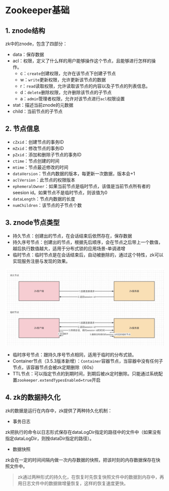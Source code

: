 # Zookeeper基础

## 1. znode结构

zk中的znode，包含了四部分：

- data：保存数据
- acl：权限，定义了什么样的用户能够操作这个节点，且能够进行怎样的操作。
  - c：`create`创建权限，允许在该节点下创建子节点
  - w：`write`更新权限，允许更新该节点的数据
  - r：`read`读取权限，允许读取该节点的内容以及子节点的列表信息。
  - d：`delete`删除权限，允许删除该节点的子节点
  - a：`admin`管理者权限，允许对该节点进行`acl`权限设置
- stat：描述当前znode的元数据
- child：当前节点的子节点

## 2. 节点信息

- `cZxid`：创建节点的事务ID
- `mZxid`：修改节点的事务ID
- `pZxid`：添加和删除子节点的事务ID
- `ctime`：节点创建的时间
- `mtime`：节点最近修改的时间
- `dataVersion`：节点内数据的版本，每更新一次数据，版本会+1
- `aclVersion`：此节点的权限版本
- `ephemeralOwner`：如果当前节点是临时节点，该值是当前节点所有者的seesion id。如果节点不是临时节点，则该值为0
- `dataLength`：节点内数据的长度
- `numChildren`：该节点的子节点个数

## 3. znode节点类型

- 持久节点：创建出的节点，在会话结束后依然存在，保存数据
- 持久序号节点：创建出的节点，根据先后顺序，会在节点之后带上一个数值，越后执行数值越大，适用于分布式锁的应用场景-单调递增
- 临时节点：临时节点是在会话结束后，自动被删除的，通过这个特性，zk可以实现服务注册与发现的效果。

![1660638190069](../images/1660638190069.jpg)

- 临时序号节点：跟持久序号节点相同，适用于临时的分布式锁。
- Container节点（3.5.3版本新增）：`Container`容器节点，当容器中没有任何子节点，该容器节点会被zk定期删除（60s）
- TTL节点：可以指定节点的到期时间，到期后被zk定时删除。只能通过系统配置`zookeeper.extendTypesEnabled=true`开启

## 4. zk的数据持久化

zk的数据是运行在内存中，zk提供了两种持久化机制：

- 事务日志

zk把执行的命令以日志形式保存在dataLogDir指定的路径中的文件中（如果没有指定dataLogDir，则按dataDir指定的路径）。

- 数据快照

zk会在一定的时间间隔内做一次内存数据的快照，把该时刻的内存数据保存在快照文件中。

> zk通过两种形式的持久化，在恢复时先恢复快照文件中的数据到内存中，再用日志文件中的数据做增量恢复，这样的恢复速度更快。